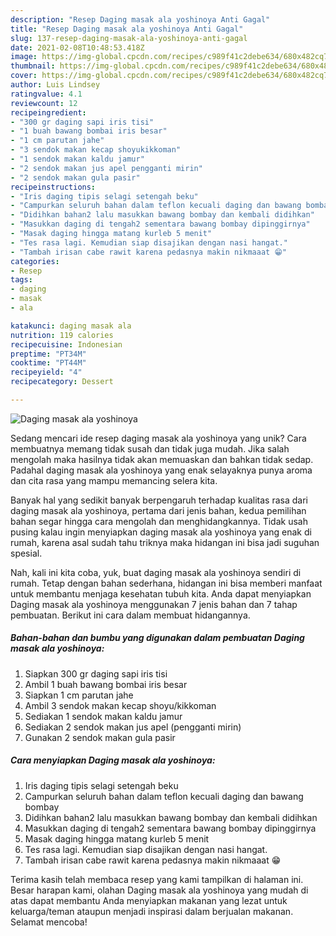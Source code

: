 ```yaml
---
description: "Resep Daging masak ala yoshinoya Anti Gagal"
title: "Resep Daging masak ala yoshinoya Anti Gagal"
slug: 137-resep-daging-masak-ala-yoshinoya-anti-gagal
date: 2021-02-08T10:48:53.418Z
image: https://img-global.cpcdn.com/recipes/c989f41c2debe634/680x482cq70/daging-masak-ala-yoshinoya-foto-resep-utama.jpg
thumbnail: https://img-global.cpcdn.com/recipes/c989f41c2debe634/680x482cq70/daging-masak-ala-yoshinoya-foto-resep-utama.jpg
cover: https://img-global.cpcdn.com/recipes/c989f41c2debe634/680x482cq70/daging-masak-ala-yoshinoya-foto-resep-utama.jpg
author: Luis Lindsey
ratingvalue: 4.1
reviewcount: 12
recipeingredient:
- "300 gr daging sapi iris tisi"
- "1 buah bawang bombai iris besar"
- "1 cm parutan jahe"
- "3 sendok makan kecap shoyukikkoman"
- "1 sendok makan kaldu jamur"
- "2 sendok makan jus apel pengganti mirin"
- "2 sendok makan gula pasir"
recipeinstructions:
- "Iris daging tipis selagi setengah beku"
- "Campurkan seluruh bahan dalam teflon kecuali daging dan bawang bombay"
- "Didihkan bahan2 lalu masukkan bawang bombay dan kembali didihkan"
- "Masukkan daging di tengah2 sementara bawang bombay dipinggirnya"
- "Masak daging hingga matang kurleb 5 menit"
- "Tes rasa lagi. Kemudian siap disajikan dengan nasi hangat."
- "Tambah irisan cabe rawit karena pedasnya makin nikmaaat 😁"
categories:
- Resep
tags:
- daging
- masak
- ala

katakunci: daging masak ala 
nutrition: 119 calories
recipecuisine: Indonesian
preptime: "PT34M"
cooktime: "PT44M"
recipeyield: "4"
recipecategory: Dessert

---
```



![Daging masak ala yoshinoya](https://img-global.cpcdn.com/recipes/c989f41c2debe634/680x482cq70/daging-masak-ala-yoshinoya-foto-resep-utama.jpg)

Sedang mencari ide resep daging masak ala yoshinoya yang unik? Cara membuatnya memang tidak susah dan tidak juga mudah. Jika salah mengolah maka hasilnya tidak akan memuaskan dan bahkan tidak sedap. Padahal daging masak ala yoshinoya yang enak selayaknya punya aroma dan cita rasa yang mampu memancing selera kita.



Banyak hal yang sedikit banyak berpengaruh terhadap kualitas rasa dari daging masak ala yoshinoya, pertama dari jenis bahan, kedua pemilihan bahan segar hingga cara mengolah dan menghidangkannya. Tidak usah pusing kalau ingin menyiapkan daging masak ala yoshinoya yang enak di rumah, karena asal sudah tahu triknya maka hidangan ini bisa jadi suguhan spesial.


Nah, kali ini kita coba, yuk, buat daging masak ala yoshinoya sendiri di rumah. Tetap dengan bahan sederhana, hidangan ini bisa memberi manfaat untuk membantu menjaga kesehatan tubuh kita. Anda dapat menyiapkan Daging masak ala yoshinoya menggunakan 7 jenis bahan dan 7 tahap pembuatan. Berikut ini cara dalam membuat hidangannya.

<!--inarticleads1-->

##### Bahan-bahan dan bumbu yang digunakan dalam pembuatan Daging masak ala yoshinoya:

1. Siapkan 300 gr daging sapi iris tisi
1. Ambil 1 buah bawang bombai iris besar
1. Siapkan 1 cm parutan jahe
1. Ambil 3 sendok makan kecap shoyu/kikkoman
1. Sediakan 1 sendok makan kaldu jamur
1. Sediakan 2 sendok makan jus apel (pengganti mirin)
1. Gunakan 2 sendok makan gula pasir




<!--inarticleads2-->

##### Cara menyiapkan Daging masak ala yoshinoya:

1. Iris daging tipis selagi setengah beku
1. Campurkan seluruh bahan dalam teflon kecuali daging dan bawang bombay
1. Didihkan bahan2 lalu masukkan bawang bombay dan kembali didihkan
1. Masukkan daging di tengah2 sementara bawang bombay dipinggirnya
1. Masak daging hingga matang kurleb 5 menit
1. Tes rasa lagi. Kemudian siap disajikan dengan nasi hangat.
1. Tambah irisan cabe rawit karena pedasnya makin nikmaaat 😁




Terima kasih telah membaca resep yang kami tampilkan di halaman ini. Besar harapan kami, olahan Daging masak ala yoshinoya yang mudah di atas dapat membantu Anda menyiapkan makanan yang lezat untuk keluarga/teman ataupun menjadi inspirasi dalam berjualan makanan. Selamat mencoba!

